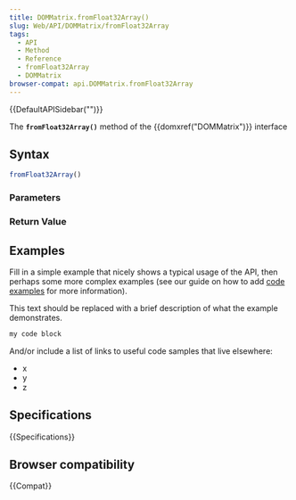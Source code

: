```yaml
---
title: DOMMatrix.fromFloat32Array()
slug: Web/API/DOMMatrix/fromFloat32Array
tags:
  - API
  - Method
  - Reference
  - fromFloat32Array
  - DOMMatrix
browser-compat: api.DOMMatrix.fromFloat32Array
---
```

{{DefaultAPISidebar("")}}

The **`fromFloat32Array()`** method of the {{domxref("DOMMatrix")}} interface 

## Syntax

```js
fromFloat32Array()
```

### Parameters



### Return Value



## Examples

Fill in a simple example that nicely shows a typical usage of the API, then perhaps some more complex examples (see our guide on how to add [code examples](/en-US/docs/MDN/Contribute/Structures/Code_examples) for more information).

This text should be replaced with a brief description of what the example demonstrates.

```js
my code block
```

And/or include a list of links to useful code samples that live elsewhere:

*   x
*   y
*   z

## Specifications

{{Specifications}}

## Browser compatibility

{{Compat}}

